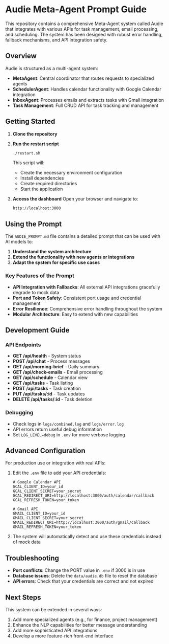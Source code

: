 # Audie Meta-Agent Prompt Guide

This repository contains a comprehensive Meta-Agent system called Audie that integrates with various APIs for task management, email processing, and scheduling. The system has been designed with robust error handling, fallback mechanisms, and API integration safety.

## Overview

Audie is structured as a multi-agent system:
- **MetaAgent**: Central coordinator that routes requests to specialized agents
- **SchedulerAgent**: Handles calendar functionality with Google Calendar integration
- **InboxAgent**: Processes emails and extracts tasks with Gmail integration
- **Task Management**: Full CRUD API for task tracking and management

## Getting Started

1. **Clone the repository**

2. **Run the restart script**
   ```bash
   ./restart.sh
   ```
   This script will:
   - Create the necessary environment configuration
   - Install dependencies
   - Create required directories
   - Start the application

3. **Access the dashboard**
   Open your browser and navigate to:
   ```
   http://localhost:3000
   ```

## Using the Prompt

The `AUDIE_PROMPT.md` file contains a detailed prompt that can be used with AI models to:

1. **Understand the system architecture**
2. **Extend the functionality with new agents or integrations** 
3. **Adapt the system for specific use cases**

### Key Features of the Prompt

- **API Integration with Fallbacks**: All external API integrations gracefully degrade to mock data
- **Port and Token Safety**: Consistent port usage and credential management
- **Error Resilience**: Comprehensive error handling throughout the system
- **Modular Architecture**: Easy to extend with new capabilities

## Development Guide

### API Endpoints

- **GET /api/health** - System status
- **POST /api/chat** - Process messages
- **GET /api/morning-brief** - Daily summary
- **GET /api/check-emails** - Email processing
- **GET /api/schedule** - Calendar view
- **GET /api/tasks** - Task listing
- **POST /api/tasks** - Task creation
- **PUT /api/tasks/:id** - Task updates
- **DELETE /api/tasks/:id** - Task deletion

### Debugging

- Check logs in `logs/combined.log` and `logs/error.log`
- API errors return useful debug information
- Set `LOG_LEVEL=debug` in `.env` for more verbose logging

## Advanced Configuration

For production use or integration with real APIs:

1. Edit the `.env` file to add your API credentials:
   ```
   # Google Calendar API
   GCAL_CLIENT_ID=your_id
   GCAL_CLIENT_SECRET=your_secret
   GCAL_REDIRECT_URI=http://localhost:3000/auth/calendar/callback
   GCAL_REFRESH_TOKEN=your_token

   # Gmail API
   GMAIL_CLIENT_ID=your_id
   GMAIL_CLIENT_SECRET=your_secret
   GMAIL_REDIRECT_URI=http://localhost:3000/auth/gmail/callback
   GMAIL_REFRESH_TOKEN=your_token
   ```

2. The system will automatically detect and use these credentials instead of mock data

## Troubleshooting

- **Port conflicts**: Change the PORT value in `.env` if 3000 is in use
- **Database issues**: Delete the `data/audie.db` file to reset the database
- **API errors**: Check that your credentials are correct and not expired

## Next Steps

This system can be extended in several ways:

1. Add more specialized agents (e.g., for finance, project management)
2. Enhance the NLP capabilities for better message understanding
3. Add more sophisticated API integrations
4. Develop a more feature-rich front-end interface 